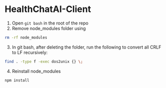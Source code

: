 # HealthChatAI-Client

1. Open `git bash` in the root of the repo
2. Remove node_modules folder using 
```sh
rm -rf node_modules
```
3. In git bash, after deleting the folder, run the following to convert all CRLF to LF recursively:
```sh
find . -type f -exec dos2unix {} \;
```
4. Reinstall node_modules
```sh
npm install
```